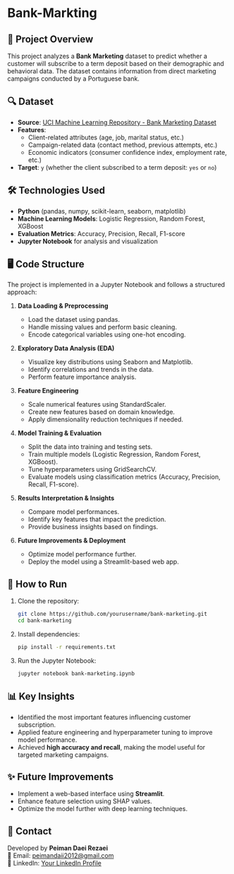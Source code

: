 # Bank-Markting

## 📌 Project Overview
This project analyzes a **Bank Marketing** dataset to predict whether a customer will subscribe to a term deposit based on their demographic and behavioral data. The dataset contains information from direct marketing campaigns conducted by a Portuguese bank.

## 🔍 Dataset
- **Source**: [UCI Machine Learning Repository - Bank Marketing Dataset](https://archive.ics.uci.edu/ml/datasets/Bank+Marketing)
- **Features**:
  - Client-related attributes (age, job, marital status, etc.)
  - Campaign-related data (contact method, previous attempts, etc.)
  - Economic indicators (consumer confidence index, employment rate, etc.)
- **Target**: `y` (whether the client subscribed to a term deposit: `yes` or `no`)

## 🛠️ Technologies Used
- **Python** (pandas, numpy, scikit-learn, seaborn, matplotlib)
- **Machine Learning Models**: Logistic Regression, Random Forest, XGBoost
- **Evaluation Metrics**: Accuracy, Precision, Recall, F1-score
- **Jupyter Notebook** for analysis and visualization

## 🖥️ Code Structure
The project is implemented in a Jupyter Notebook and follows a structured approach:

1. **Data Loading & Preprocessing**
   - Load the dataset using pandas.
   - Handle missing values and perform basic cleaning.
   - Encode categorical variables using one-hot encoding.

2. **Exploratory Data Analysis (EDA)**
   - Visualize key distributions using Seaborn and Matplotlib.
   - Identify correlations and trends in the data.
   - Perform feature importance analysis.

3. **Feature Engineering**
   - Scale numerical features using StandardScaler.
   - Create new features based on domain knowledge.
   - Apply dimensionality reduction techniques if needed.

4. **Model Training & Evaluation**
   - Split the data into training and testing sets.
   - Train multiple models (Logistic Regression, Random Forest, XGBoost).
   - Tune hyperparameters using GridSearchCV.
   - Evaluate models using classification metrics (Accuracy, Precision, Recall, F1-score).

5. **Results Interpretation & Insights**
   - Compare model performances.
   - Identify key features that impact the prediction.
   - Provide business insights based on findings.

6. **Future Improvements & Deployment**
   - Optimize model performance further.
   - Deploy the model using a Streamlit-based web app.

## 🚀 How to Run
1. Clone the repository:
   ```bash
   git clone https://github.com/yourusername/bank-marketing.git
   cd bank-marketing
   ```
2. Install dependencies:
   ```bash
   pip install -r requirements.txt
   ```
3. Run the Jupyter Notebook:
   ```bash
   jupyter notebook bank-marketing.ipynb
   ```

## 📊 Key Insights
- Identified the most important features influencing customer subscription.
- Applied feature engineering and hyperparameter tuning to improve model performance.
- Achieved **high accuracy and recall**, making the model useful for targeted marketing campaigns.

## ✨ Future Improvements
- Implement a web-based interface using **Streamlit**.
- Enhance feature selection using SHAP values.
- Optimize the model further with deep learning techniques.


## 📧 Contact
Developed by **Peiman Daei Rezaei**  
📩 Email: peimandaii2012@gmail.com  
🔗 LinkedIn: [Your LinkedIn Profile](https://www.linkedin.com/in/peymandaeirezaei/)

